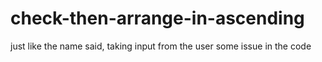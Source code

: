 # check-then-arrange-in-ascending
just like the name said, taking input from the user 
some issue in the code
